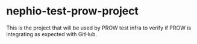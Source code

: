 # nephio-test-prow-project
This is the project that will be used by PROW test infra to verify if PROW is integrating as expected with GitHub.
